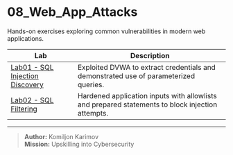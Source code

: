 # 08_Web_App_Attacks

Hands-on exercises exploring common vulnerabilities in modern web applications.

| Lab | Description |
|-----|-------------|
| [Lab01 - SQL Injection Discovery](Lab01_SQL_Injection) | Exploited DVWA to extract credentials and demonstrated use of parameterized queries. |
| [Lab02 - SQL Filtering](Lab02_SQL_Filtering) | Hardened application inputs with allowlists and prepared statements to block injection attempts. |

---

> **Author:** Komiljon Karimov  
> **Mission:** Upskilling into Cybersecurity

